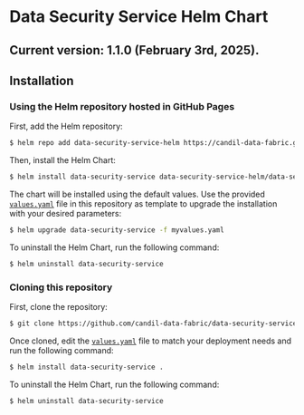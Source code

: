 # Data Security Service Helm Chart

## Current version: 1.1.0 (February 3rd, 2025).

## Installation

### Using the Helm repository hosted in GitHub Pages

First, add the Helm repository:

```bash
$ helm repo add data-security-service-helm https://candil-data-fabric.github.io/data-security-service-helm/
```

Then, install the Helm Chart:

```bash
$ helm install data-security-service data-security-service-helm/data-security-service
```

The chart will be installed using the default values. Use the provided [`values.yaml`](values.yaml) file in this repository as template to upgrade the installation with your desired parameters:

```bash
$ helm upgrade data-security-service -f myvalues.yaml
```

To uninstall the Helm Chart, run the following command:

```bash
$ helm uninstall data-security-service
```

### Cloning this repository

First, clone the repository:

```bash
$ git clone https://github.com/candil-data-fabric/data-security-service-helm.git
```

Once cloned, edit the [`values.yaml`](values.yaml) file to match your deployment needs and run the following command:

```bash
$ helm install data-security-service .
```

To uninstall the Helm Chart, run the following command:

```bash
$ helm uninstall data-security-service
```
